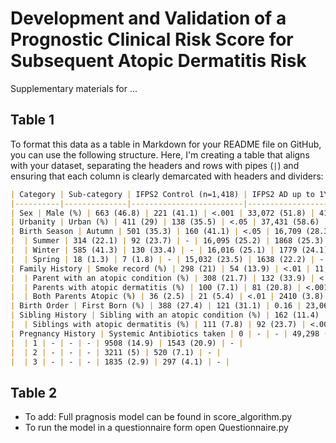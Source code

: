 # Development and Validation of a Prognostic Clinical Risk Score for Subsequent Atopic Dermatitis Risk  <br>
 Supplementary materials for ... <br>

## Table 1 **<br>**

To format this data as a table in Markdown for your README file on GitHub, you can use the following structure. Here, I'm creating a table that aligns with your dataset, separating the headers and rows with pipes (`|`) and ensuring that each column is clearly demarcated with headers and dividers:

```markdown
| Category | Sub-category | IFPS2 Control (n=1,418) | IFPS2 AD up to 1Y (n=389) | P-Value | LEUMIT Control (n=63,852) | LEUMIT AD up to 3Y (n=7,370) | P-Value |
|----------|--------------|-------------------------|--------------------------|---------|--------------------------|-------------------------------|---------|
| Sex | Male (%) | 663 (46.8) | 221 (41.1) | <.001 | 33,072 (51.8) | 4173 (56.6) | <.001 |
| Urbanity | Urban (%) | 411 (29) | 138 (35.5) | <.05 | 37,431 (58.6) | 4674 (63.4) | <.001 |
| Birth Season | Autumn | 501 (35.3) | 160 (41.1) | <.05 | 16,709 (28.3) | 2085 (28.3) | <.001 |
|  | Summer | 314 (22.1) | 92 (23.7) | - | 16,095 (25.2) | 1868 (25.3) | - |
|  | Winter | 585 (41.3) | 130 (33.4) | - | 16,016 (25.1) | 1779 (24.1) | - |
|  | Spring | 18 (1.3) | 7 (1.8) | - | 15,032 (23.5) | 1638 (22.2) | - |
| Family History | Smoke record (%) | 298 (21) | 54 (13.9) | <.01 | 11,787 (18.5) | 1575 (21.4) | <.001 |
|  | Parent with an atopic condition (%) | 308 (21.7) | 132 (33.9) | <.001 | 22,594 (35.2) | 3620 (49.1) | <.001 |
|  | Parents with atopic dermatitis (%) | 100 (7.1) | 81 (20.8) | <.001 | 2934 (4.6) | 710 (9.6) | <.001 |
|  | Both Parents Atopic (%) | 36 (2.5) | 21 (5.4) | <.01 | 2410 (3.8) | 455 (6.2) | <.001 |
| Birth Order | First Born (%) | 388 (27.4) | 121 (31.1) | 0.16 | 23,069 (36.1) | 3541 (48) | <.001 |
| Sibling History | Sibling with an atopic condition (%) | 162 (11.4) | 81 (20.8) | <.001 | 19,500 (30.5) | 2553 (34.6) | <.001 |
|  | Siblings with atopic dermatitis (%) | 111 (7.8) | 92 (23.7) | <.001 | 6854 (10.7) | 1520 (20.6) | <.001 |
| Pregnancy History | Systemic Antibiotics taken | 0 | - | - | 49,298 (77.2) | 5010 (68) | <.001 |
|  | 1 | - | - | - | 9508 (14.9) | 1543 (20.9) | - |
|  | 2 | - | - | - | 3211 (5) | 520 (7.1) | - |
|  | 3 | - | - | - | 1835 (2.9) | 297 (4.1) | - |
```



## Table 2 **<br>**


* To add: Full pragnosis model can be found in score_algorithm.py <br>
* To run the model in a questionnaire form open Questionnaire.py
